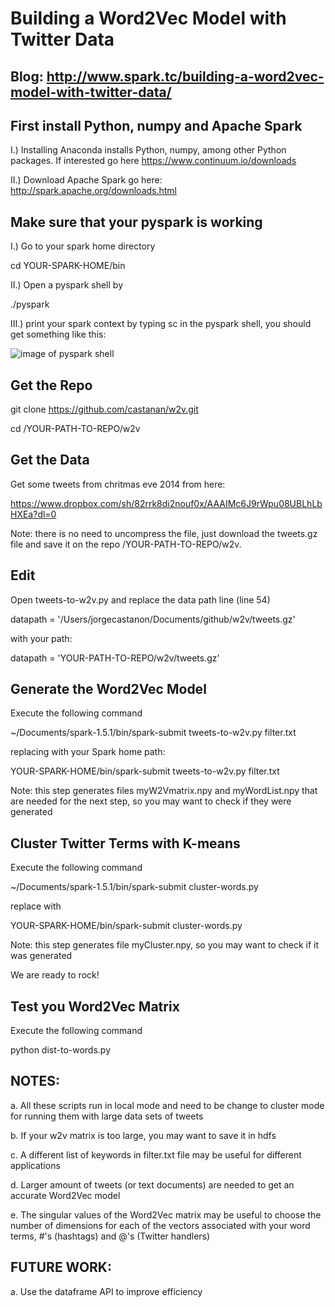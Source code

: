# Building a Word2Vec Model with Twitter Data

## Blog: http://www.spark.tc/building-a-word2vec-model-with-twitter-data/

## First install Python, numpy and Apache Spark 

I.) Installing Anaconda installs Python, numpy, among other Python packages. If interested go here https://www.continuum.io/downloads

II.) Download Apache Spark go here: http://spark.apache.org/downloads.html

## Make sure that your pyspark is working

I.) Go to your spark home directory

cd YOUR-SPARK-HOME/bin

II.) Open a pyspark shell by

./pyspark

III.) print your spark context by typing sc in the pyspark shell, you should get something like this:

![image of pyspark shell](https://github.com/castanan/w2v/images/pyspark-shell.png)

## Get the Repo

git clone https://github.com/castanan/w2v.git

cd /YOUR-PATH-TO-REPO/w2v 

## Get the Data

Get some tweets from chritmas eve 2014 from here: 

https://www.dropbox.com/sh/82rrk8di2nouf0x/AAAIMc6J9rWpu08UBLhLbHXEa?dl=0 

Note: there is no need to uncompress the file, just download the tweets.gz file and save it on the repo /YOUR-PATH-TO-REPO/w2v.  

## Edit 

Open tweets-to-w2v.py and replace the data path line (line 54)

datapath = '/Users/jorgecastanon/Documents/github/w2v/tweets.gz'

with your path:

datapath = 'YOUR-PATH-TO-REPO/w2v/tweets.gz'

## Generate the Word2Vec Model

Execute the following command

~/Documents/spark-1.5.1/bin/spark-submit tweets-to-w2v.py filter.txt

replacing with your Spark home path:

YOUR-SPARK-HOME/bin/spark-submit tweets-to-w2v.py filter.txt

Note: this step generates files myW2Vmatrix.npy and myWordList.npy that are needed for the next step, so you may want to check if they were generated

## Cluster Twitter Terms with K-means 

Execute the following command

~/Documents/spark-1.5.1/bin/spark-submit cluster-words.py

replace with 

YOUR-SPARK-HOME/bin/spark-submit cluster-words.py

Note: this step generates file myCluster.npy, so you may want to check if it was generated

We are ready to rock!

## Test you Word2Vec Matrix

Execute the following command

python dist-to-words.py


## NOTES:

a. All these scripts run in local mode and need to be change to cluster mode for running them with large data sets of tweets

b. If your w2v matrix is too large, you may want to save it in hdfs 

c. A different list of keywords in filter.txt file may be useful for different applications

d. Larger amount of tweets (or text documents) are needed to get an accurate Word2Vec model 

e. The singular values of the Word2Vec matrix may be useful to choose the number of dimensions for each of the vectors associated with your word terms, #'s (hashtags) and @'s (Twitter handlers) 

## FUTURE WORK:

a. Use the dataframe API to improve efficiency


